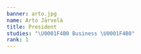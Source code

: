 ```yaml
---
banner: arto.jpg
name: Arto Järvelä
title: President
studies: "\U0001F4B0 Business \U0001F4B0"
rank: 1
---
```


